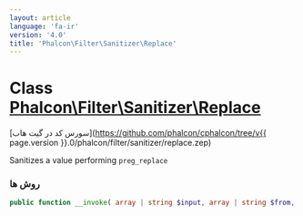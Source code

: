 ```yaml
---
layout: article
language: 'fa-ir'
version: '4.0'
title: 'Phalcon\Filter\Sanitizer\Replace'
---
```

# Class [Phalcon\Filter\Sanitizer\Replace](Phalcon_Filter_Sanitizer_Replace)

[سورس کد در گیت هاب](https://github.com/phalcon/cphalcon/tree/v{{ page.version }}.0/phalcon/filter/sanitizer/replace.zep)

Sanitizes a value performing `preg_replace`

### روش ها

```php
public function __invoke( array | string $input, array | string $from, array | string $to ): mixed
```